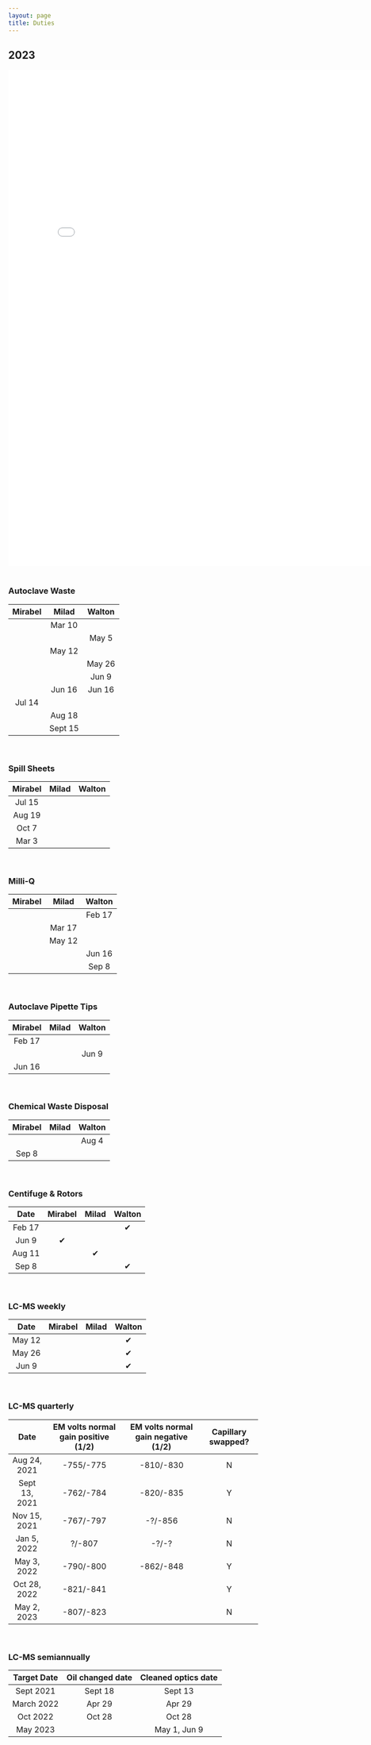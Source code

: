 ```yaml
---
layout: page
title: Duties
---
```


## 2023

<embed src="/Lab_Duties_2021.pdf" width="800px" height="1000px" /><br/><br/>


### **Autoclave Waste**
<table>
  <thead>
    <tr>
      <th>Mirabel</th>
      <th>Milad</th>
      <th>Walton</th>
    </tr>
  </thead>
  <tbody>
    <tr>
      <td align="center"></td>
      <td align="center">Mar 10</td>
      <td align="center"></td>
    </tr>
    <tr>
      <td align="center"></td>
      <td align="center"></td>
      <td align="center">May 5</td>
    </tr>
    <tr>
      <td align="center"></td>
      <td align="center">May 12</td>
      <td align="center"></td>
    </tr>
    <tr>
      <td align="center"></td>
      <td align="center"></td>
      <td align="center">May 26</td>
    </tr>
    <tr>
      <td align="center"></td>
      <td align="center"></td>
      <td align="center">Jun 9</td>
    </tr>
    <tr>
      <td align="center"></td>
      <td align="center">Jun 16</td>
      <td align="center">Jun 16</td>
    </tr>
    <tr>
      <td align="center">Jul 14</td>
      <td align="center"></td>
      <td align="center"></td>
    </tr>
    <tr>
      <td align="center"></td>
      <td align="center">Aug 18</td>
      <td align="center"></td>
    </tr>
    <tr>
      <td align="center"></td>
      <td align="center">Sept 15</td>
      <td align="center"></td>
    </tr>
    </tbody>
  </table>
<br/>

### **Spill Sheets**
<table>
  <thead>
    <tr>
      <th>Mirabel</th>
      <th>Milad</th>
      <th>Walton</th>
    </tr>
  </thead>
  <tbody>
    <tr>
      <td align="center">Jul 15</td>
      <td align="center"></td>
      <td align="center"></td>
    </tr>
    <tr>
      <td align="center">Aug 19</td>
      <td align="center"></td>
      <td align="center"></td>
    </tr>
    <tr>
      <td align="center">Oct 7</td>
      <td align="center"></td>
      <td align="center"></td>
    </tr>
    <tr>
      <td align="center">Mar 3</td>
      <td align="center"></td>
      <td align="center"></td>
    </tr>
    </tbody>
  </table>
<br/>


### **Milli-Q**
<table>
  <thead>
    <tr>
      <th>Mirabel</th>
      <th>Milad</th>
      <th>Walton</th>
    </tr>
  </thead>
  <tbody>
    <tr>
      <td align="center"></td>
      <td align="center"></td>
      <td align="center">Feb 17</td>
    </tr>
    <tr>
      <td align="center"></td>
      <td align="center">Mar 17</td>
      <td align="center"></td>
    </tr>
    <tr>
      <td align="center"></td>
      <td align="center">May 12</td>
      <td align="center"></td>
    </tr>
    <tr>
      <td align="center"></td>
      <td align="center"></td>
      <td align="center">Jun 16</td>
    </tr>
    <tr>
      <td align="center"></td>
      <td align="center"></td>
      <td align="center">Sep 8</td>
    </tr>
    </tbody>
  </table>
<br/>


### **Autoclave Pipette Tips**
<table>
  <thead>
    <tr>
      <th>Mirabel</th>
      <th>Milad</th>
      <th>Walton</th>
    </tr>
  </thead>
  <tbody>
    <tr>
      <td align="center">Feb 17</td>
      <td align="center"></td>
      <td align="center"></td>
    </tr>
    <tr>
      <td align="center"></td>
      <td align="center"></td>
      <td align="center">Jun 9</td>
    </tr>
    <tr>
      <td align="center">Jun 16</td>
      <td align="center"></td>
      <td align="center"></td>
    </tr>
    </tbody>
  </table>
<br/>



### **Chemical Waste Disposal**
<table>
  <thead>
    <tr>
      <th>Mirabel</th>
      <th>Milad</th>
      <th>Walton</th>
    </tr>
  </thead>
  <tbody>
    <tr>
      <td align="center"></td>
      <td align="center"></td>
      <td align="center">Aug 4</td>
    </tr>
    <tr>
      <td align="center">Sep 8</td>
      <td align="center"></td>
      <td align="center"></td>
    </tr>
    </tbody>
  </table>
<br/>


### **Centifuge & Rotors**
<table>
  <thead>
    <tr>
    <th>Date</th>
      <th>Mirabel</th>
      <th>Milad</th>
      <th>Walton</th>
    </tr>
  </thead>
  <tbody>
    <tr>
      <td align="center">Feb 17</td>
      <td align="center"></td>
      <td align="center"></td>
      <td align="center">&#x2714;</td>
    </tr>
    <tr>
      <td align="center">Jun 9</td>
      <td align="center">&#x2714;</td>
      <td align="center"></td>
      <td align="center"></td>
    </tr>
    <tr>
      <td align="center">Aug 11</td>
      <td align="center"></td>
      <td align="center">&#x2714;</td>
      <td align="center"></td>
    </tr>
    <tr>
      <td align="center">Sep 8</td>
      <td align="center"></td>
      <td align="center"></td>
      <td align="center">&#x2714;</td>
    </tr>
    </tbody>
  </table>
<br/>


### **LC-MS weekly**
<table>
  <thead>
    <tr>
    <th>Date</th>
      <th>Mirabel</th>
      <th>Milad</th>
      <th>Walton</th>
    </tr>
  </thead>
  <tbody>
<tr>
  <td align="center">May 12</td>
  <td align="center"></td>
  <td align="center"></td>
  <td align="center">&#x2714;</td>
</tr>
<tr>
  <td align="center">May 26</td>
  <td align="center"></td>
  <td align="center"></td>
  <td align="center">&#x2714;</td>
</tr>
<tr>
  <td align="center">Jun 9</td>
  <td align="center"></td>
  <td align="center"></td>
  <td align="center">&#x2714;</td>
</tr>
    </tbody>
  </table>
<br/>


### **LC-MS quarterly**
<table>
  <thead>
    <tr>
    <th>Date</th>
      <th>EM volts normal gain positive (1/2)</th>
      <th>EM volts normal gain negative (1/2)</th>
      <th>Capillary swapped?</th>
    </tr>
  </thead>
  <tbody>
    <tr>
      <td align="center">Aug 24, 2021</td>
      <td align="center">-755/-775</td>
      <td align="center">-810/-830</td>
      <td align="center">N</td>
    </tr>
    <tr>
      <td align="center">Sept 13, 2021</td>
      <td align="center">-762/-784</td>
      <td align="center">-820/-835</td>
      <td align="center">Y</td>
    </tr>
    <tr>
      <td align="center">Nov 15, 2021</td>
      <td align="center">-767/-797</td>
      <td align="center">-?/-856</td>
      <td align="center">N</td>
    </tr>
    <tr>
      <td align="center">Jan 5, 2022</td>
      <td align="center">?/-807</td>
      <td align="center">-?/-?</td>
      <td align="center">N</td>
    </tr>
    <tr>
      <td align="center">May 3, 2022</td>
      <td align="center">-790/-800</td>
      <td align="center">-862/-848</td>
      <td align="center">Y</td>
    </tr>
    <tr>
      <td align="center">Oct 28, 2022</td>
      <td align="center">-821/-841</td>
      <td align="center"></td>
      <td align="center">Y</td>
    </tr>
    <tr>
      <td align="center">May 2, 2023</td>
      <td align="center">-807/-823</td>
      <td align="center"></td>
      <td align="center">N</td>
    </tr>
    </tbody>
  </table>
<br/>


### **LC-MS semiannually**
<table>
  <thead>
    <tr>
    <th>Target Date</th>
      <th>Oil changed date</th>
      <th>Cleaned optics date</th>
    </tr>
  </thead>
  <tbody>
    <tr>
      <td align="center">Sept 2021</td>
      <td align="center">Sept 18</td>
      <td align="center">Sept 13</td>
    </tr>
    <tr>
      <td align="center">March 2022</td>
      <td align="center">Apr 29</td>
      <td align="center">Apr 29</td>
    </tr>
    <tr>
      <td align="center">Oct 2022</td>
      <td align="center">Oct 28</td>
      <td align="center">Oct 28</td>
    </tr>
    <tr>
      <td align="center">May 2023</td>
      <td align="center"></td>
      <td align="center">May 1, Jun 9</td>
    </tr>
    </tbody>
  </table>
<br/>

